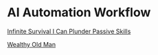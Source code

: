 <h1>AI Automation Workflow</h1><p><a href="post/infinite-survival-i-can-plunder-passive-skills.md">Infinite Survival I Can Plunder Passive Skills</a></p>
<p><a href="post/wealthy-old-man.md">Wealthy Old Man</a></p>
